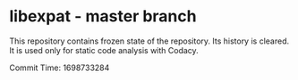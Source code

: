 # libexpat - master branch

This repository contains frozen state of the repository.
Its history is cleared. It is used only for static code
analysis with Codacy.

Commit Time: 1698733284